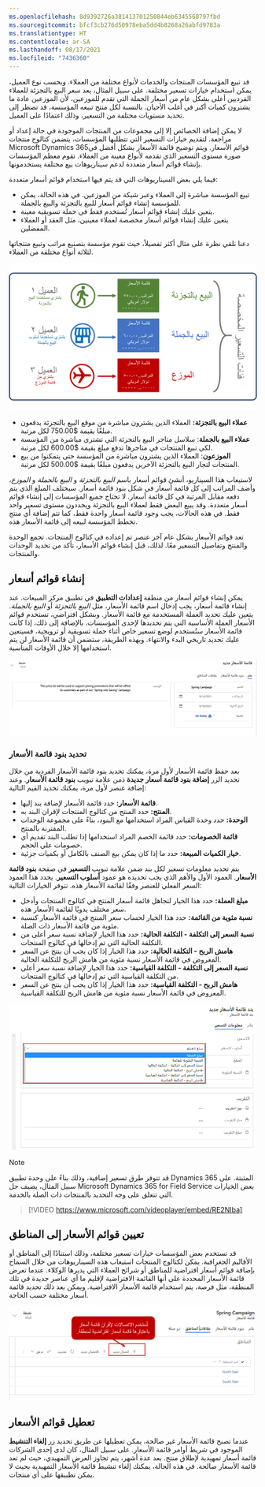 ```yaml
---
ms.openlocfilehash: 8d9392726a381413701250844eb6345568797fbd
ms.sourcegitcommit: bfcf3cb276d50978eba5dd4b8268a26abfd9783a
ms.translationtype: HT
ms.contentlocale: ar-SA
ms.lasthandoff: 08/17/2021
ms.locfileid: "7436360"
---
```

قد تبيع المؤسسات المنتجات والخدمات لأنواع مختلفة من العملاء. وبحسب نوع العميل، يمكن استخدام خيارات تسعير مختلفة. على سبيل المثال، يعد سعر البيع بالتجزئة للعملاء الفرديين أعلى بشكل عام من أسعار الجملة التي تقدم للموزعين، لأن الموزعين عادة ما يشترون كميات أكبر في أغلب الأحيان. بالنسبة لكل منتج تبيعه المؤسسة، قد تضطر إلى تحديد مستويات مختلفة من التسعير، وذلك اعتمادًا على العميل.

لا يمكن إضافة الخصائص إلا إلى مجموعات من المنتجات الموجودة في حالة إعداد أو مراجعة. لتقديم خيارات التسعير التي تتطلبها المؤسسات، يتضمن كتالوج منتجات Microsoft Dynamics 365قوائم الأسعار. ويتم توضيح قائمة الأسعار بشكل أفضل في صورة مستوى التسعير الذي تقدمه لأنواع معينة من العملاء. تقوم معظم المؤسسات بإنشاء قوائم أسعار متعددة لدعم سيناريوهات بيع مختلفة يستخدمونها.

فيما يلي بعض السيناريوهات التي قد يتم فيها استخدام قوائم أسعار متعددة:

- تبيع المؤسسة مباشرة إلى العملاء وعبر شبكة من الموزعين. في هذه الحالة، يمكن للمؤسسة إنشاء قوائم أسعار للبيع بالتجزئة والبيع بالجملة. 
- يتعين عليك إنشاء قوائم أسعار تُستخدم فقط في حملة تسويقية معينة.
- يتعين عليك إنشاء قوائم أسعار مخصصة لعملاء معينين، مثل العقد أو العملاء المفضلين.

دعنا نلقي نظرة على مثال أكثر تفصيلاً، حيث تقوم مؤسسة بتصنيع مراتب وتبيع منتجاتها لثلاثة أنواع مختلفة من العملاء.

![مستويات التسعير المخصصة: البيع بالتجزئة والبيع بالجملة والموزع.](../media/PC-Unit5-1.png)

- **عملاء البيع بالتجزئة:** العملاء الذين يشترون مباشرة من موقع البيع بالتجزئة يدفعون مبلغًا بقيمة \$750.00 لكل مرتبة.
- **عملاء البيع بالجملة**: سلاسل متاجر البيع بالتجزئة التي تشتري مباشرة من المؤسسة لكي تبيع المنتجات في متاجرها تدفع مبلغ بقيمة \$600.00 لكل مرتبة.
- **الموزعون**: العملاء الذين يشترون مباشرة من المؤسسة حتى يتمكنوا من بيع المنتجات لتجار البيع بالتجزئة الآخرين يدفعون مبلغًا بقيمة \$500.00 لكل مرتبة.

لاستيعاب هذا السيناريو، أنشئ قوائم أسعار باسم *البيع بالتجزئة* و *البيع بالجملة* و *الموزع*، وأضف المراتب إلى كل قائمة أسعار في شكل بنود قائمة أسعار. سيختلف المبلغ الذي يتم دفعه مقابل المرتبة في كل قائمة أسعار. لا تحتاج جميع المؤسسات إلى إنشاء قوائم أسعار متعددة. وقد يبيع البعض فقط لعملاء البيع بالتجزئة ويحددون مستوى تسعير واحد فقط. في هذه الحالات، يجب وجود قائمة أسعار واحدة فقط، كما تتم إضافة أي منتج تخطط المؤسسة لبيعه إلى قائمة الأسعار هذه.

تعد قوائم الأسعار بشكل عام آخر عنصر تم إعداده في كتالوج المنتجات. تجمع الوحدة والمنتج وتفاصيل التسعير معًا. لذلك، قبل إنشاء قوائم الأسعار، تأكد من تحديد الوحدات والمنتجات.

## <a name="creating-price-lists"></a>إنشاء قوائم أسعار

يمكن إنشاء قوائم أسعار من منطقة **إعدادات التطبيق** في تطبيق مركز المبيعات. عند إنشاء قائمة أسعار، يجب إدخال اسم قائمة الأسعار، مثل *البيع بالتجزئة* أو *البيع بالجملة*. يتعين عليك تحديد العملة المستخدمة مع قائمة الأسعار. وبشكل افتراضي، تستخدم قوائم الأسعار العملة الأساسية التي يتم تحديدها لإحدى المؤسسات. بالإضافة إلى ذلك، إذا كانت قائمة الأسعار ستُستخدم لوضع تسعير خاص أثناء حملة تسويقية أو ترويجية، فسيتعين عليك تحديد تاريخي البدء والانتهاء. وبهذه الطريقة، ستضمن أن قائمة الأسعار لن يتم استخدامها إلا خلال الأوقات المناسبة.

![إنشاء قائمة أسعار. تعرض قائمة الأسعار الجديدة علامة التبويب "عام" مع أعمدة "الاسم" و"تاريخ البدء" و"تاريخ الانتهاء" و"العملة" و"الوصف".](../media/PC-Unit5-2.png)

### <a name="defining-price-list-line-items"></a>تحديد بنود قائمة الأسعار

بعد حفظ قائمة الأسعار لأول مرة، يمكنك تحديد بنود قائمة الأسعار الفردية من خلال تحديد الزر **إضافة بنود قائمة أسعار جديدة** ذمن علامة تبويب **بنود قائمة الأسعار**. وعند إضافة عنصر لأول مرة، يمكنك تحديد القيم التالية:

- **قائمة الأسعار:** حدد قائمة الأسعار لإضافة بند إليها.
- **المنتج:** حدد المنتج من كتالوج المنتجات لإقران البند به.
- **الوحدة:** حدد وحدة القياس المراد استخدامها مع البنود، بناءً على مجموعة الوحدات المقترنة بالمنتج.
- **قائمة الخصومات:** حدد قائمة الخصم المراد استخدامها إذا تطلب البند تقديم أي خصومات على الحجم.
- **خيار الكميات المبيعة:** حدد ما إذا كان يمكن بيع الصنف بالكامل أو بكميات جزئية.

يتم تحديد معلومات تسعير لكل بند ضمن علامة تبويب **التسعير** في صفحة **بنود قائمة الأسعار**. العمود الأول والأهم الذي يجب تحديده هو عمود **أسلوب التسعير**. يحدد هذا العمود السعر الفعلي للعنصر وفقًا لقائمة الأسعار هذه. تتوفر الخيارات التالية:

- **مبلغ العملة:** حدد هذا الخيار لتجاهل قائمة أسعار المنتج في كتالوج المنتجات وأدخل سعر مختلف يدويًا لقائمة الأسعار هذه. 
- **نسبة مئوية من القائمة:** حدد هذا الخيار لحساب سعر المنتج في قائمة الأسعار كنسبة مئوية من قائمة الأسعار ذات الصلة. 
- **نسبة السعر إلى التكلفة - التكلفة الحالية:** حدد هذا الخيار لإضافة نسبة سعر أعلى من التكلفة الحالية التي تم إدخالها في كتالوج المنتجات.
- **هامش الربح - التكلفة الحالية:** حدد هذا الخيار إذا كان يجب أن ينتج عن السعر المعروض في قائمة الأسعار نسبة مئوية من هامش الربح للتكلفة الحالية.
- **نسبة السعر إلى التكلفة - التكلفة القياسية:** حدد هذا الخيار لإضافة نسبة سعر أعلى من التكلفة القياسية التي تم إدخالها في كتالوج المنتجات. 
- **هامش الربح - التكلفة القياسية:** حدد هذا الخيار إذا كان يجب أن ينتج عن السعر المعروض في قائمة الأسعار نسبة مئوية من هامش الربح للتكلفة القياسية.

![صفحة "بنود قائمة الأسعار الجديدة" ضمن علامة تبويب "معلومات التسعير" مع تمييز القائمة المنسدلة "طريقة التسعير" وتحديد "مبلغ العملة".](../media/PC-Unit5-3.png)

> [!NOTE]
> قد تتوفر طرق تسعير إضافية، وذلك بناءً على وحدة تطبيق Dynamics 365 المثبتة. على سبيل المثال، يضيف حل Microsoft Dynamics 365 for Field Service بعض الخيارات التي تتعلق على وجه التحديد بالمنتجات ذات الصلة بالخدمة.

> [!VIDEO https://www.microsoft.com/videoplayer/embed/RE2NIba]

## <a name="assigning-price-lists-to-territories"></a>تعيين قوائم الأسعار إلى المناطق

قد تستخدم بعض المؤسسات خيارات تسعير مختلفة، وذلك استنادًا إلى المناطق أو الأقاليم الجغرافية. يمكن لكتالوج المنتجات استيعاب هذه السيناريوهات من خلال السماح بإضافة قوائم أسعار افتراضية للمناطق أو شرائح العملاء التي يديرها الوكلاء. عندما تعرض قائمة الأسعار المحددة على أنها القائمة الافتراضية لإقليم ما أي عناصر جديدة في تلك المنطقة، مثل فرصة، يتم استخدام قائمة الأسعار الافتراضية. ويمكن بعد ذلك تحديد قائمة أسعار مختلفة حسب الحاجة.

![اتصال جديد. تُستخدم الاتصالات لإقران قائمة أسعار باعتبارها قائمة أسعار افتراضية لمنطقة.](../media/PC-Unit5-4.png)

## <a name="inactivating-price-lists"></a>تعطيل قوائم الأسعار

عندما تصبح قائمة الأسعار غير صالحة، يمكن تعطيلها عن طريق تحديد زر **إلغاء التنشيط** الموجود في شريط أوامر قائمة الأسعار. على سبيل المثال، كان لدى إحدى الشركات قائمة أسعار تمهيدية لإطلاق منتج. بعد عدة أشهر، يتم تجاوز العرض التمهيدي، حيث لم تعد قائمة الأسعار صالحة. في هذه الحالة، يمكنك إلغاء تنشيط قائمة الأسعار التمهيدية بحيث لا يمكن تطبيقها على أي منتجات.
